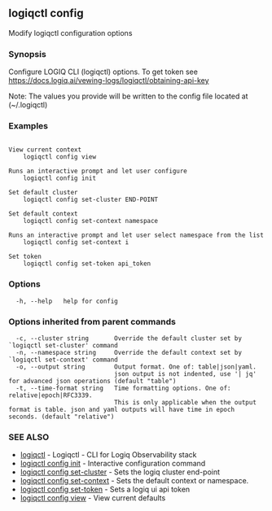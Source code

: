 ## logiqctl config

Modify logiqctl configuration options

### Synopsis


Configure  LOGIQ CLI (logiqctl) options. To get token see https://docs.logiq.ai/vewing-logs/logiqctl/obtaining-api-key

Note: The values you provide will be written to the config file located at (~/.logiqctl)


### Examples

```

View current context
	logiqctl config view

Runs an interactive prompt and let user configure
	logiqctl config init

Set default cluster
	logiqctl config set-cluster END-POINT

Set default context
	logiqctl config set-context namespace

Runs an interactive prompt and let user select namespace from the list
	logiqctl config set-context i

Set token
	logiqctl config set-token api_token

```

### Options

```
  -h, --help   help for config
```

### Options inherited from parent commands

```
  -c, --cluster string       Override the default cluster set by `logiqctl set-cluster' command
  -n, --namespace string     Override the default context set by `logiqctl set-context' command
  -o, --output string        Output format. One of: table|json|yaml. 
                             json output is not indented, use '| jq' for advanced json operations (default "table")
  -t, --time-format string   Time formatting options. One of: relative|epoch|RFC3339. 
                             This is only applicable when the output format is table. json and yaml outputs will have time in epoch seconds. (default "relative")
```

### SEE ALSO

* [logiqctl](logiqctl.md)	 - Logiqctl - CLI for Logiq Observability stack
* [logiqctl config init](logiqctl_config_init.md)	 - Interactive configuration command
* [logiqctl config set-cluster](logiqctl_config_set-cluster.md)	 - Sets the logiq cluster end-point
* [logiqctl config set-context](logiqctl_config_set-context.md)	 - Sets the default context or namespace.
* [logiqctl config set-token](logiqctl_config_set-token.md)	 - Sets a logiq ui api token
* [logiqctl config view](logiqctl_config_view.md)	 - View current defaults

